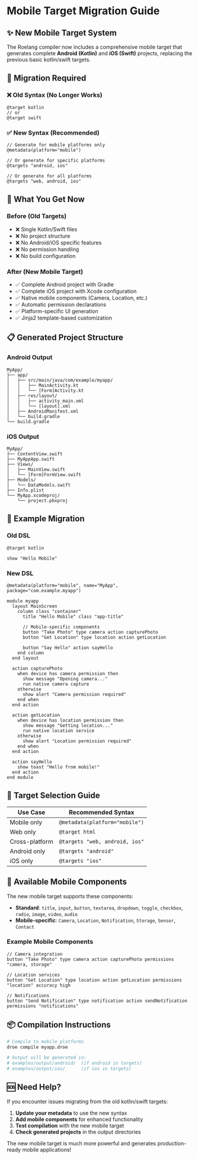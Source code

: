 # Mobile Target Migration Guide

## ✨ New Mobile Target System

The Roelang compiler now includes a comprehensive mobile target that generates complete **Android (Kotlin)** and **iOS (Swift)** projects, replacing the previous basic kotlin/swift targets.

## 🔄 Migration Required

### ❌ Old Syntax (No Longer Works)

```droe
@target kotlin
// or
@target swift
```

### ✅ New Syntax (Recommended)

```droe
// Generate for mobile platforms only
@metadata(platform="mobile")

// Or generate for specific platforms
@targets "android, ios"

// Or generate for all platforms
@targets "web, android, ios"
```

## 📱 What You Get Now

### Before (Old Targets)

- ❌ Single Kotlin/Swift files
- ❌ No project structure
- ❌ No Android/iOS specific features
- ❌ No permission handling
- ❌ No build configuration

### After (New Mobile Target)

- ✅ Complete Android project with Gradle
- ✅ Complete iOS project with Xcode configuration
- ✅ Native mobile components (Camera, Location, etc.)
- ✅ Automatic permission declarations
- ✅ Platform-specific UI generation
- ✅ Jinja2 template-based customization

## 📋 Generated Project Structure

### Android Output

```
MyApp/
├── app/
│   ├── src/main/java/com/example/myapp/
│   │   ├── MainActivity.kt
│   │   └── [Form]Activity.kt
│   ├── res/layout/
│   │   ├── activity_main.xml
│   │   └── [layout].xml
│   ├── AndroidManifest.xml
│   └── build.gradle
└── build.gradle
```

### iOS Output

```
MyApp/
├── ContentView.swift
├── MyAppApp.swift
├── Views/
│   ├── MainView.swift
│   └── [Form]FormView.swift
├── Models/
│   └── DataModels.swift
├── Info.plist
└── MyApp.xcodeproj/
    └── project.pbxproj
```

## 🚀 Example Migration

### Old DSL

```droe
@target kotlin

show "Hello Mobile"
```

### New DSL

```droe
@metadata(platform="mobile", name="MyApp", package="com.example.myapp")

module myapp
  layout MainScreen
    column class "container"
      title "Hello Mobile" class "app-title"

      // Mobile-specific components
      button "Take Photo" type camera action capturePhoto
      button "Get Location" type location action getLocation

      button "Say Hello" action sayHello
    end column
  end layout

  action capturePhoto
    when device has camera permission then
      show message "Opening camera..."
      run native camera capture
    otherwise
      show alert "Camera permission required"
    end when
  end action

  action getLocation
    when device has location permission then
      show message "Getting location..."
      run native location service
    otherwise
      show alert "Location permission required"
    end when
  end action

  action sayHello
    show toast "Hello from mobile!"
  end action
end module
```

## 🎯 Target Selection Guide

| Use Case       | Recommended Syntax             |
| -------------- | ------------------------------ |
| Mobile only    | `@metadata(platform="mobile")` |
| Web only       | `@target html`                 |
| Cross-platform | `@targets "web, android, ios"` |
| Android only   | `@targets "android"`           |
| iOS only       | `@targets "ios"`               |

## 🔧 Available Mobile Components

The new mobile target supports these components:

- **Standard**: `title`, `input`, `button`, `textarea`, `dropdown`, `toggle`, `checkbox`, `radio`, `image`, `video`, `audio`
- **Mobile-specific**: `Camera`, `Location`, `Notification`, `Storage`, `Sensor`, `Contact`

### Example Mobile Components

```droe
// Camera integration
button "Take Photo" type camera action capturePhoto permissions "camera, storage"

// Location services
button "Get Location" type location action getLocation permissions "location" accuracy high

// Notifications
button "Send Notification" type notification action sendNotification permissions "notifications"
```

## 📦 Compilation Instructions

```bash
# Compile to mobile platforms
droe compile myapp.droe

# Output will be generated in:
# examples/output/android/  (if android in targets)
# examples/output/ios/      (if ios in targets)
```

## 🆘 Need Help?

If you encounter issues migrating from the old kotlin/swift targets:

1. **Update your metadata** to use the new syntax
2. **Add mobile components** for enhanced functionality
3. **Test compilation** with the new mobile target
4. **Check generated projects** in the output directories

The new mobile target is much more powerful and generates production-ready mobile applications!
